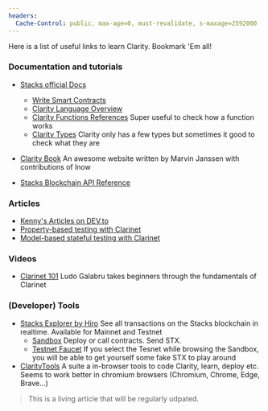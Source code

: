 ```yaml
---
headers:
  Cache-Control: public, max-age=0, must-revalidate, s-maxage=2592000
---
```


Here is a list of useful links to learn Clarity. Bookmark 'Em all!

### Documentation and tutorials

- [Stacks official Docs](https://docs.stacks.co/)
  - [Write Smart Contracts](https://docs.stacks.co/write-smart-contracts/overview)
  - [Clarity Language Overview](https://docs.stacks.co/references/language-overview)
  - [Clarity Functions References](https://docs.stacks.co/references/language-functions) Super useful to check how a function works
  - [Clarity Types](https://docs.stacks.co/references/language-types) Clarity only has a few types but sometimes it good to check what they are
- [Clarity Book](https://book.clarity-lang.org/) An awesome website written by Marvin Janssen with contributions of lnow

- [Stacks Blockchain API Reference](https://hirosystems.github.io/stacks-blockchain-api/)

### Articles

- [Kenny's Articles on DEV.to](https://dev.to/krgrs) 
- [Property-based testing with Clarinet](https://blog.nikosbaxevanis.com/2022/03/05/clarity-property-based-testing-primer/)
- [Model-based stateful testing with Clarinet](https://blog.nikosbaxevanis.com/2022/03/15/clarity-clarity-model-based-testing-primer/)

### Videos

- [Clarinet 101](https://www.youtube.com/playlist?list=PL5Ujm489LoJaAz9kUJm8lYUWdGJ2AnQTb) Ludo Galabru takes beginners through the fundamentals of Clarinet


### (Developer) Tools

- [Stacks Explorer by Hiro](https://explorer.stacks.co) See all transactions on the Stacks blockchain in realtime. Available for Mainnet and Testnet
  - [Sandbox](https://explorer.stacks.co/sandbox/deploy) Deploy or call contracts. Send STX.
  - [Testnet Faucet](https://explorer.stacks.co/sandbox/faucet?chain=testnet) If you select the Tesnet while browsing the Sandbox, you will be able to get yourself some fake STX to play around
- [ClarityTools](https://clarity.tools/) A suite a in-browser tools to code Clarity, learn, deploy etc. Seems to work better in chromium browsers (Chromium, Chrome, Edge, Brave...)


> This is a living article that will be regularly udpated.

